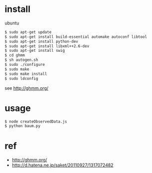 install
====
ubuntu
```bash
$ sudo apt-get update
$ sudo apt-get install build-essential automake autoconf libtool
$ sudo apt-get install python-dev
$ sudo apt-get install libxml++2.6-dev
$ sudo apt-get install swig
$ cd ghmm
$ sh autogen.sh
$ sudo ./configure
$ sudo make
$ sudo make install
$ sudo ldconfig
```
see http://ghmm.org/

usage
=====
```bash
$ node createObservedData.js
$ python baum.py
```

ref
=====

- http://ghmm.org/
- http://d.hatena.ne.jp/saket/20110927/1317072482
